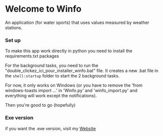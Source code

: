 # Welcome to Winfo
An application (for water sports) that uses values measured by weather stations.

### Set up
To make this app work directly in python you need to install the requirements.txt packages


For the background tasks, you need to run the "double_clickez_ici_pour_installer_winfo.bat" file. It creates a new .bat file in the `shell:startup` folder to start the 2 background tasks.

For now, it only works on Windows (or you have to remove the 'from windows-toasts import ...' in 'Winfo.py' and 'winfo_import.py' and everything will work except the notifications).

Then you're good to go (hopefully)

### Exe version
if you want the .exe version, visit my [Website](https://louse-proud-raven.ngrok-free.app)
